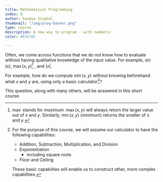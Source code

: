```yaml
---
title: Mathematical Programming
index: 0
author: Saumya Singhal
thumbnail: "/img/prog-banner.png"
type: course
description: A new way to program - with numbers!
color: #D347B2

---
```


Often, we come across functions that we do not know how to evaluate without having qualitative knowledge of the input value. For example, $\sin(x)$, $\max(x, y)$[^1] , and $|x|$.

For example, how do we compute  $\min(x,y)$  without knowing beforehand what  $x$  and  $y$  are, using only a basic calculator[^2]?

This question, along with many others, will be answered in this short course.

[^1]: $\max$ stands for *maximum*. $\max(x,y)$ will always return the larger value out of $x$ and $y$. Similarly, $\min(x,y)$ (*minimum*) returns the smaller of $x$ and $y$.

[^2]: For the purpose of this course, we will assume our calculator to have the following capabilities:
	* Addition, Subtraction, Multiplication, and Division
	* Exponentiation
		* including square roots
	* Floor and Ceiling

	These basic capabiities will enable us to construct other, more complex capabilities.
<!--stackedit_data:
eyJoaXN0b3J5IjpbMTMxODE1NTMxLDE2NzUyMTk3MzcsNzU2OD
QxMDMsLTE2MjY5MjQwOTQsODM2NzExOTEwLC0yMDM5MTM4ODk4
LDE3NjE2MTU1NzksLTEzOTk0Njc5Ml19
-->
